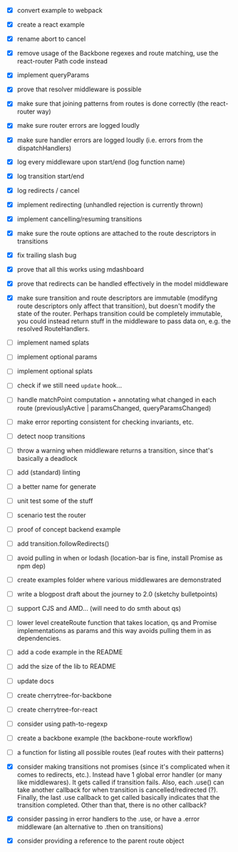 - [x] convert example to webpack
- [x] create a react example
- [x] rename abort to cancel
- [x] remove usage of the Backbone regexes and route matching, use the react-router Path code instead
- [x] implement queryParams
- [x] prove that resolver middleware is possible
- [x] make sure that joining patterns from routes is done correctly (the react-router way)
- [x] make sure router errors are logged loudly
- [x] make sure handler errors are logged loudly (i.e. errors from the dispatchHandlers)
- [x] log every middleware upon start/end (log function name)
- [x] log transition start/end
- [x] log redirects / cancel
- [x] implement redirecting (unhandled rejection is currently thrown)
- [x] implement cancelling/resuming transitions
- [x] make sure the route options are attached to the route descriptors in transitions
- [x] fix trailing slash bug
- [x] prove that all this works using mdashboard
- [x] prove that redirects can be handled effectively in the model middleware
- [x] make sure transition and route descriptors are immutable (modifyng route descriptors only affect that transition), but doesn't modify the state of the router. Perhaps transition could be completely immutable, you could instead return stuff in the middleware to pass data on, e.g. the resolved RouteHandlers.
- [ ] implement named splats
- [ ] implement optional params
- [ ] implement optional splats
- [ ] check if we still need `update` hook...
- [ ] handle matchPoint computation + annotating what changed in each route (previouslyActive | paramsChanged, queryParamsChanged)
- [ ] make error reporting consistent for checking invariants, etc.
- [ ] detect noop transitions
- [ ] throw a warning when middleware returns a transition, since that's basically a deadlock
- [ ] add (standard) linting
- [ ] a better name for generate
- [ ] unit test some of the stuff
- [ ] scenario test the router
- [ ] proof of concept backend example



- [ ] add transition.followRedirects()
- [ ] avoid pulling in when or lodash (location-bar is fine, install Promise as npm dep)
- [ ] create examples folder where various middlewares are demonstrated
- [ ] write a blogpost draft about the journey to 2.0 (sketchy bulletpoints)
- [ ] support CJS and AMD... (will need to do smth about qs)
- [ ] lower level createRoute function that takes location, qs and Promise implementations as params and this way avoids pulling them in as dependencies.
- [ ] add a code example in the README
- [ ] add the size of the lib to README
- [ ] update docs
- [ ] create cherrytree-for-backbone
- [ ] create cherrytree-for-react
- [ ] consider using path-to-regexp
- [ ] create a backbone example (the backbone-route workflow)
- [ ] a function for listing all possible routes (leaf routes with their patterns)



- [x] consider making transitions not promises (since it's complicated when it comes to redirects, etc.). Instead have 1 global error handler (or many like middlewares). It gets called if transition fails. Also, each .use() can take another callback for when transition is cancelled/redirected (?). Finally, the last .use callback to get called basically indicates that the transition completed. Other than that, there is no other callback?
- [x] consider passing in error handlers to the .use, or have a .error middleware (an alternative to .then on transitions)
- [x] consider providing a reference to the parent route object